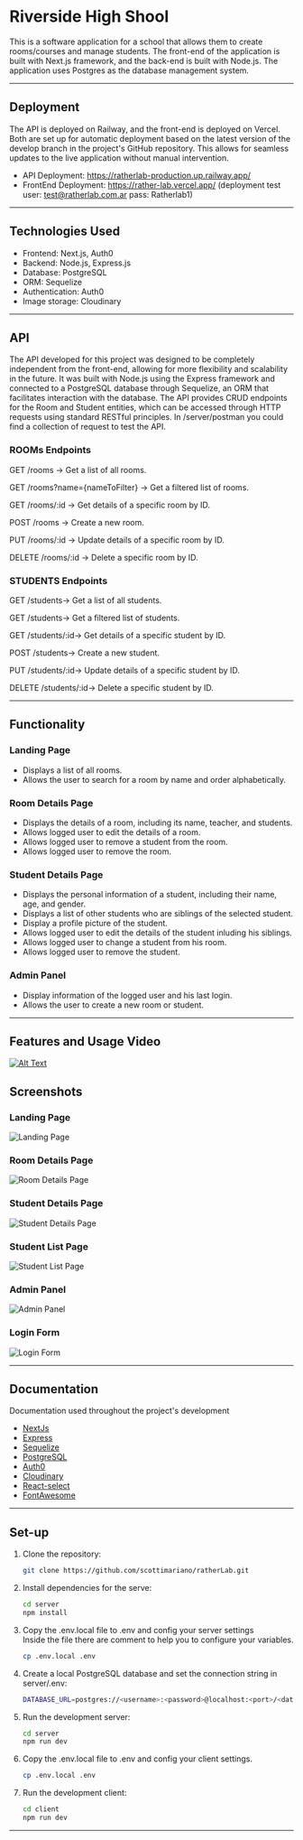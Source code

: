 # Riverside High Shool

This is a software application for a school that allows them to create rooms/courses and manage students. The front-end of the application is built with Next.js framework, and the back-end is built with Node.js. The application uses Postgres as the database management system.

---

## Deployment

The API is deployed on Railway, and the front-end is deployed on Vercel. Both are set up for automatic deployment based on the latest version of the develop branch in the project's GitHub repository. This allows for seamless updates to the live application without manual intervention.  
- API Deployment: https://ratherlab-production.up.railway.app/
- FrontEnd Deployment: https://rather-lab.vercel.app/
  (deployment test user: test@ratherlab.com.ar pass: Ratherlab1)

---
## Technologies Used

- Frontend: Next.js, Auth0
- Backend: Node.js, Express.js
- Database: PostgreSQL  
- ORM: Sequelize  
- Authentication: Auth0  
- Image storage: Cloudinary  
---
## API 
The API developed for this project was designed to be completely independent from the front-end,
allowing for more flexibility and scalability in the future. It was built with Node.js using the 
Express framework and connected to a PostgreSQL database through Sequelize, an ORM that facilitates 
interaction with the database. The API provides CRUD endpoints for the Room and Student entities,
which can be accessed through HTTP requests using standard RESTful principles.
In /server/postman you could find a collection of request to test the API.  

### ROOMs Endpoints
GET /rooms -> Get a list of all rooms.

GET /rooms?name={nameToFilter} -> Get a filtered list of rooms.

GET /rooms/:id -> Get details of a specific room by ID.

POST /rooms -> Create a new room.

PUT /rooms/:id -> Update details of a specific room by ID.

DELETE /rooms/:id -> Delete a specific room by ID.

### STUDENTS Endpoints


GET /students-> Get a list of all students.

GET /students-> Get a filtered list of students.

GET /students/:id-> Get details of a specific student by ID.

POST /students-> Create a new student.

PUT /students/:id-> Update details of a specific student by ID.

DELETE /students/:id-> Delete a specific student by ID.  

---
## Functionality

### Landing Page

- Displays a list of all rooms.
- Allows the user to search for a room by name and order alphabetically.

### Room Details Page

- Displays the details of a room, including its name, teacher, and students.
- Allows logged user to edit the details of a room.
- Allows logged user to remove a student from the room.
- Allows logged user to remove the room.

### Student Details Page

- Displays the personal information of a student, including their name, age, and gender.
- Displays a list of other students who are siblings of the selected student.
- Display a profile picture of the student.
- Allows logged user to edit the details of the student inluding his siblings.
- Allows logged user to change a student from his room.
- Allows logged user to remove the student.

### Admin Panel
- Display information of the logged user and his last login.
- Allows the user to create a new room or student.

---
## Features and Usage Video
[![Alt Text](https://res.cloudinary.com/dmwfysfrn/image/upload/c_scale,w_700/v1680088652/ratherLab/screenshots/gxnvwtta97hzjjrl4kqy.png)](https://vimeo.com/812850120)



## Screenshots

### Landing Page
![Landing Page](https://res.cloudinary.com/dmwfysfrn/image/upload/c_scale,w_700/v1680088652/ratherLab/screenshots/gxnvwtta97hzjjrl4kqy.png)

### Room Details Page
![Room Details Page](https://res.cloudinary.com/dmwfysfrn/image/upload/c_scale,w_700/v1680088810/ratherLab/screenshots/vqazc28pq5vfkjabdetq.png)

### Student Details Page
![Student Details Page](https://res.cloudinary.com/dmwfysfrn/image/upload/c_scale,w_700/v1680088652/ratherLab/screenshots/ub8lzc1fw2eyg3n12vvr.png)

### Student List Page
![Student List Page](https://res.cloudinary.com/dmwfysfrn/image/upload/c_scale,w_700/v1680088652/ratherLab/screenshots/xhmi7hxqdkczjpepibee.png)

### Admin Panel
![Admin Panel](https://res.cloudinary.com/dmwfysfrn/image/upload/c_scale,w_700/v1680088652/ratherLab/screenshots/yb6qh0zylm4dihvyj6aw.png)
### Login Form
![Login Form](https://res.cloudinary.com/dmwfysfrn/image/upload/v1680088651/ratherLab/screenshots/ozjnmau8fwbbao0hmpu3.png)

---
## Documentation 
Documentation used throughout the project's development  
- [NextJs](https://nextjs.org/docs/getting-started)
- [Express](https://expressjs.com/es/guide/routing.html)
- [Sequelize](https://sequelize.org/docs/v6/)
- [PostgreSQL](https://www.postgresql.org/docs/)
- [Auth0](https://auth0.com/docs)
- [Cloudinary](https://console.cloudinary.com/documentation/embed_widgets_players)
- [React-select](https://react-select.com/home)
- [FontAwesome](https://fontawesome.com/docs)
---
## Set-up

1. Clone the repository:
   ```bash
   git clone https://github.com/scottimariano/ratherLab.git
2. Install dependencies for the serve:
   ```bash
   cd server
   npm install
3. Copy the .env.local file to .env and config your server settings  
    Inside the file there are comment to help you to configure your variables.
    ```bash
    cp .env.local .env
4. Create a local PostgreSQL database and set the connection string in server/.env:
    ```bash
    DATABASE_URL=postgres://<username>:<password>@localhost:<port>/<database_name>

5. Run the development server:
   ```bash
   cd server
   npm run dev
6. Copy the .env.local file to .env and config your client settings.
    ```bash
    cp .env.local .env
7. Run the development client:
    ```bash
    cd client
    npm run dev


---